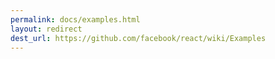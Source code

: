 ```yaml
---
permalink: docs/examples.html
layout: redirect
dest_url: https://github.com/facebook/react/wiki/Examples
---
```

